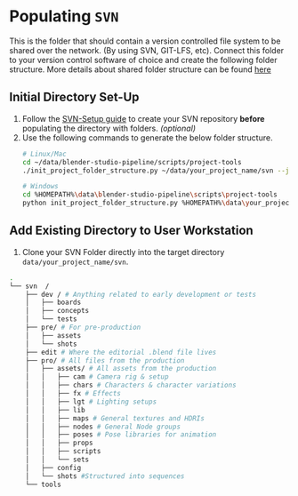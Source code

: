 # Populating `SVN`
This is the folder that should contain a version controlled file system to be shared over the network. (By using SVN, GIT-LFS, etc). Connect this folder to your version control software of choice and create the following folder structure. More details about shared folder structure can be found [here](/naming-conventions/svn-folder-structure.md)

## Initial Directory Set-Up
1. Follow the [SVN-Setup guide](/td-guide/svn-setup.md) to create your SVN repository **before** populating the directory with folders. *(optional)*
2. Use the following commands to generate the below folder structure.
    ```bash
    # Linux/Mac
    cd ~/data/blender-studio-pipeline/scripts/project-tools
    ./init_project_folder_structure.py ~/data/your_project_name/svn --json_file folder_structure_svn.json
    ```
    ```bash
    # Windows
    cd %HOMEPATH%\data\blender-studio-pipeline\scripts\project-tools
    python init_project_folder_structure.py %HOMEPATH%\data\your_project_name\svn --json_file folder_structure_svn.json
    ```

## Add Existing Directory to User Workstation
1. Clone your SVN Folder directly into the target directory `data/your_project_name/svn`.


```bash
.
└── svn  /
    ├── dev / # Anything related to early development or tests
    │   ├── boards
    │   ├── concepts
    │   └── tests
    ├── pre/ # For pre-production
    │   ├── assets
    │   └── shots
    ├── edit # Where the editorial .blend file lives
    ├── pro/ # All files from the production
    │   ├── assets/ # All assets from the production
    │   │   ├── cam # Camera rig & setup
    │   │   ├── chars # Characters & character variations
    │   │   ├── fx # Effects
    │   │   ├── lgt # Lighting setups
    │   │   ├── lib
    │   │   ├── maps # General textures and HDRIs
    │   │   ├── nodes # General Node groups
    │   │   ├── poses # Pose libraries for animation
    │   │   ├── props
    │   │   ├── scripts
    │   │   └── sets
    │   ├── config
    │   └── shots #Structured into sequences
    └── tools
```